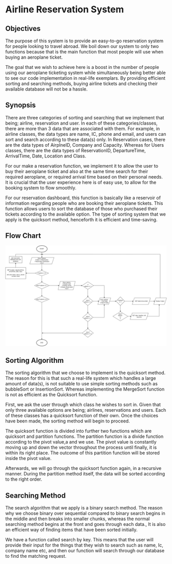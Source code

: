 # Airline Reservation System 

## Objectives

The purpose of this system is to provide an easy-to-go reservation system for people looking to travel abroad. We boil down our system to only two functions because that is the main function that most people will use when buying an aeroplane ticket.

The goal that we wish to achieve here is a boost in the number of people using our aeroplane ticketing system while simultaneously being better able to see our code implementation in real-life exemplars. By providing efficient sorting and searching methods, buying airline tickets and checking their available database will not be a hassle.

## Synopsis

There are three categories of sorting and searching that we implement that being; airline, reservation and user. In each of these categories/classes, there are more than 3 data that are associated with them. For example, in airline classes, the data types are name, IC, phone and email, and users can sort and search according to these data(s) only. In Reservation cases, there are the data types of AirplneID, Company and Capacity. Whereas for Users classes, there are the data types of ReservationID, DepartureTime, ArrivalTime, Date, Location and Class. 


For our make a reservation function, we implement it to allow the user to buy their aeroplane ticket and also at the same time search for their required aeroplane, or required arrival time based on their personal needs. It is crucial that the user experience here is of easy use, to allow for the booking system to flow smoothly. 

For our reservation dashboard, this function is basically like a reservoir of information regarding people who are booking their aeroplane tickets. This function allows users to sort the database of those who purchased their tickets according to the available option. The type of sorting system that we apply is the quicksort method, henceforth it is efficient and time-saving.

## Flow Chart

![Alt text](Submission/sec04/capybara/Image/photo_5_2023-12-20_18-15-50.jpg)

## Sorting Algorithm

The sorting algorithm that we choose to implement is the quicksort method. The reason for this is that such a real-life system which handles a large amount of data(s), is not suitable to use simple sorting methods such as bubbleSort or InsertionSort. Whereas implementing the MergeSort function is not as efficient as the Quicksort function. 

First, we ask the user through which class he wishes to sort in. Given that only three available options are being; airlines, reservations and users. Each of these classes has a quicksort function of their own. Once the choices have been made, the sorting method will begin to proceed.

The quicksort function is divided into further two functions which are quicksort and partition functions. The partition function is a divide function according to the pivot value,a and we use. The pivot value is constantly moving up and down the vector throughout the process until finally, it is within its right place. The outcome of this partition function will be stored inside the pivot value. 

Afterwards, we will go through the quicksort function again, in a recursive manner. During the partition method itself, the data will be sorted according to the right order. 

## Searching Method

The search algorithm that we apply is a binary search method. The reason why we choose binary over sequential compared to binary search begins in the middle and then breaks into smaller chunks, whereas the normal searching method begins at the front and goes through each data., It is also an efficient way of finding items that have been sorted initially.

We have a function called search by key. This means that the user will provide their input for the things that they wish to search such as name, Ic, company name etc, and then our function will search through our database to find the matching request. 



